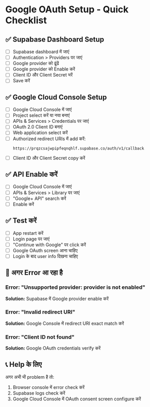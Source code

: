# Google OAuth Setup - Quick Checklist

## ✅ Supabase Dashboard Setup

- [ ] Supabase dashboard में जाएं
- [ ] Authentication > Providers पर जाएं
- [ ] Google provider को ढूंढें
- [ ] Google provider को Enable करें
- [ ] Client ID और Client Secret भरें
- [ ] Save करें

## ✅ Google Cloud Console Setup

- [ ] Google Cloud Console में जाएं
- [ ] Project select करें या नया बनाएं
- [ ] APIs & Services > Credentials पर जाएं
- [ ] OAuth 2.0 Client ID बनाएं
- [ ] Web application select करें
- [ ] Authorized redirect URIs में add करें:
  ```
  https://prqzcsajwpipfeqnqhlf.supabase.co/auth/v1/callback
  ```
- [ ] Client ID और Client Secret copy करें

## ✅ API Enable करें

- [ ] Google Cloud Console में जाएं
- [ ] APIs & Services > Library पर जाएं
- [ ] "Google+ API" search करें
- [ ] Enable करें

## ✅ Test करें

- [ ] App restart करें
- [ ] Login page पर जाएं
- [ ] "Continue with Google" पर click करें
- [ ] Google OAuth screen आना चाहिए
- [ ] Login के बाद user info दिखना चाहिए

## 🔧 अगर Error आ रहा है

### Error: "Unsupported provider: provider is not enabled"
**Solution:** Supabase में Google provider enable करें

### Error: "Invalid redirect URI"
**Solution:** Google Console में redirect URI exact match करें

### Error: "Client ID not found"
**Solution:** Google OAuth credentials verify करें

## 📞 Help के लिए

अगर अभी भी problem है तो:
1. Browser console में error check करें
2. Supabase logs check करें
3. Google Cloud Console में OAuth consent screen configure करें 
